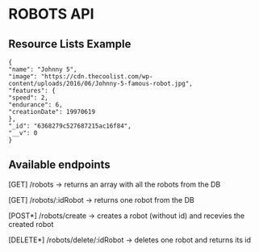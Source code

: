 # ROBOTS API

## Resource Lists Example

```
{
"name": "Johnny 5",
"image": "https://cdn.thecoolist.com/wp-content/uploads/2016/06/Johnny-5-famous-robot.jpg",
"features": {
"speed": 2,
"endurance": 6,
"creationDate": 19970619
},
"_id": "6368279c527687215ac16f84",
"__v": 0
}
```

## Available endpoints

[GET] /robots -> returns an array with all the robots from the DB

[GET] /robots/:idRobot -> returns one robot from the DB

[POST*] /robots/create -> creates a robot (without id) and recevies the created robot

[DELETE*] /robots/delete/:idRobot -> deletes one robot and returns its id
